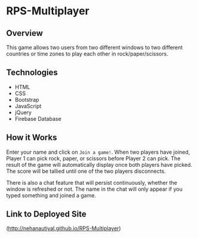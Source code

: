 # RPS-Multiplayer

## Overview

This game allows two users from two different windows to two different countries or time zones to play each other in rock/paper/scissors. 

## Technologies
* HTML
* CSS
* Bootstrap
* JavaScript
* jQuery
* Firebase Database

## How it Works

Enter your name and click on `Join a game!`. When two players have joined, Player 1 can pick rock, paper, or scissors before Player 2 can pick. The result of the game will automatically display once both players have picked. The score will be tallied until one of the two players disconnects. 

There is also a chat feature that will persist continuously, whether the window is refreshed or not. The name in the chat will only appear if you typed something and joined a game. 

## Link to Deployed Site

(http://nehanautiyal.github.io/RPS-Multiplayer)